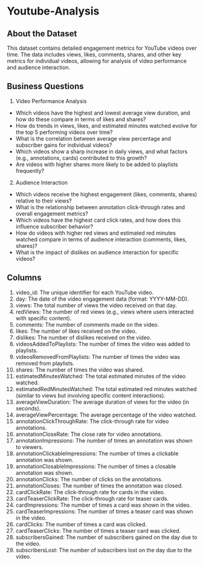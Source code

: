 # Youtube-Analysis

## About the Dataset
This dataset contains detailed engagement metrics for YouTube videos over time. The data includes views, likes, comments, shares, and other key metrics for individual videos, allowing for analysis of video performance and audience interaction.

## Business Questions 
1. Video Performance Analysis
- Which videos have the highest and lowest average view duration, and how do these compare in terms of likes and shares?
- How do trends in views, likes, and estimated minutes watched evolve for the top 5 performing videos over time?
- What is the correlation between average view percentage and subscriber gains for individual videos?
- Which videos show a sharp increase in daily views, and what factors (e.g., annotations, cards) contributed to this growth?
- Are videos with higher shares more likely to be added to playlists frequently?
2. Audience Interaction
- Which videos receive the highest engagement (likes, comments, shares) relative to their views?
- What is the relationship between annotation click-through rates and overall engagement metrics?
- Which videos have the highest card click rates, and how does this influence subscriber behavior?
- How do videos with higher red views and estimated red minutes watched compare in terms of audience interaction (comments, likes, shares)?
- What is the impact of dislikes on audience interaction for specific videos?

## Columns 
1. video_id: The unique identifier for each YouTube video.
2. day: The date of the video engagement data (format: YYYY-MM-DD).
3. views: The total number of views the video received on that day.
4. redViews: The number of red views (e.g., views where users interacted with specific content).
5. comments: The number of comments made on the video.
6. likes: The number of likes received on the video.
7. dislikes: The number of dislikes received on the video.
8. videosAddedToPlaylists: The number of times the video was added to playlists.
9. videosRemovedFromPlaylists: The number of times the video was removed from playlists.
10. shares: The number of times the video was shared.
11. estimatedMinutesWatched: The total estimated minutes of the video watched.
12. estimatedRedMinutesWatched: The total estimated red minutes watched (similar to views but involving specific content interactions).
13. averageViewDuration: The average duration of views for the video (in seconds).
14. averageViewPercentage: The average percentage of the video watched.
15. annotationClickThroughRate: The click-through rate for video annotations.
16. annotationCloseRate: The close rate for video annotations.
17. annotationImpressions: The number of times an annotation was shown to viewers.
18. annotationClickableImpressions: The number of times a clickable annotation was shown.
19. annotationClosableImpressions: The number of times a closable annotation was shown.
20. annotationClicks: The number of clicks on the annotations.
21. annotationCloses: The number of times the annotation was closed.
22. cardClickRate: The click-through rate for cards in the video.
23. cardTeaserClickRate: The click-through rate for teaser cards.
24. cardImpressions: The number of times a card was shown in the video.
25. cardTeaserImpressions: The number of times a teaser card was shown in the video.
26. cardClicks: The number of times a card was clicked.
26. cardTeaserClicks: The number of times a teaser card was clicked.
27. subscribersGained: The number of subscribers gained on the day due to the video.
28. subscribersLost: The number of subscribers lost on the day due to the video.
